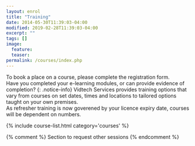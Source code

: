 ```yaml
---
layout: enrol
title: "Training"
date: 2014-05-30T11:39:03-04:00
modified: 2019-02-28T11:39:03-04:00
excerpt: ""
tags: []
image:
  feature:
  teaser:
permalink: /courses/index.php
---
```


To book a place on a course, please complete the registration form. 
<br>
Have you completed your e-learning modules, or can provide evidence of completion?
{: .notice-info}
Vidtech Services provides training options that vary from courses on set dates, times and locations to tailored options taught on your own premises.  
As refresher training is now goverened by your licence expiry date, courses will be dependent on numbers.
<div class="row">
    <div class="large-12">
        {% include course-list.html category='courses' %}
    </div>
</div>




{% comment %}
Section to request other sessions
{% endcomment %}
